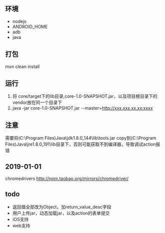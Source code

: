 ## 环境
* nodejs
* ANDROID_HOME
* adb
* java

## 打包
mvn clean install

## 运行
1. 将 core/target下的lib目录,core-1.0-SNAPSHOT.jar，以及项目根目录下的vendor放在同一个目录下
2. java -jar core-1.0-SNAPSHOT.jar --master=http://xxx.xxx.xx.xx:xxxx

## 注意
需要将(C:\Program Files\)Java\jdk1.8.0_144\lib\tools.jar  copy到(C:\Program Files\)Java\jre1.8.0_191\lib目录下，否则可能获取不到编译器，导致调试action报错

## 2019-01-01
chromedrivers http://npm.taobao.org/mirrors/chromedriver/

## todo
* 返回值全部改为Object，加return_value_desc字段
* 用户上传jar，动态加载jar，以及action的表单提交
* iOS支持
* web支持
